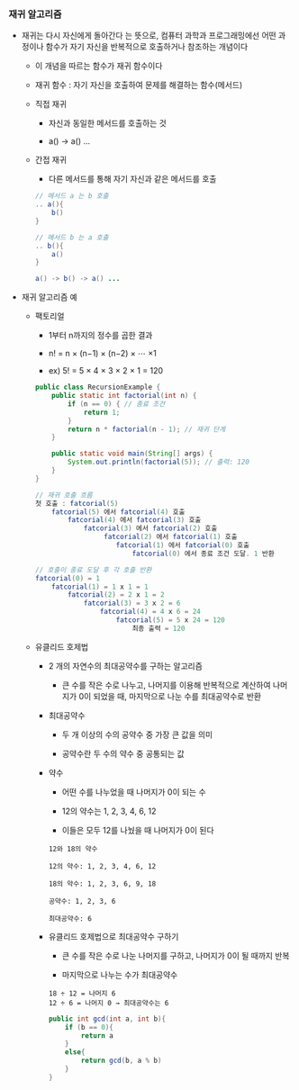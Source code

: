 ### 재귀 알고리즘

* 재귀는 다시 자신에게 돌아간다 는 뜻으로, 컴퓨터 과학과 프로그래밍에선 어떤 과정이나 함수가 자기 자신을 반복적으로 호출하거나 참조하는 개념이다

    - 이 개념을 따르는 함수가 재귀 함수이다

    - 재귀 함수 : 자기 자신을 호출하여 문제를 해결하는 함수(메서드)

    - 직접 재귀

        - 자신과 동일한 메서드를 호출하는 것

        - a() -> a() ...

    - 간접 재귀

        - 다른 메서드를 통해 자기 자신과 같은 메서드를 호출

        ```java
        // 메서드 a 는 b 호출
        .. a(){
            b()
        }

        // 메서드 b 는 a 호출
        .. b(){
            a()
        }

        a() -> b() -> a() ...
        ```

* 재귀 알고리즘 예

    - 팩토리얼

        - 1부터 n까지의 정수를 곱한 결과

        - n! = n × (n−1) × (n−2) × ⋯ ×1

        - ex) 5! = 5 × 4 × 3 × 2 × 1 = 120

        ```java
        public class RecursionExample {
            public static int factorial(int n) {
                if (n == 0) { // 종료 조건
                    return 1;
                }
                return n * factorial(n - 1); // 재귀 단계
            }

            public static void main(String[] args) {
                System.out.println(factorial(5)); // 출력: 120
            }
        }

        // 재귀 호출 흐름
        첫 호출 : fatcorial(5)
            fatcorial(5) 에서 fatcorial(4) 호출
                fatcorial(4) 에서 fatcorial(3) 호출
                    fatcorial(3) 에서 fatcorial(2) 호출
                         fatcorial(2) 에서 fatcorial(1) 호출
                            fatcorial(1) 에서 fatcorial(0) 호출
                                fatcorial(0) 에서 종료 조건 도달. 1 반환
        
        // 호출이 종료 도달 후 각 호출 반환
        fatcorial(0) = 1
            fatcorial(1) = 1 x 1 = 1
                fatcorial(2) = 2 x 1 = 2
                    fatcorial(3) = 3 x 2 = 6
                        fatcorial(4) = 4 x 6 = 24
                            fatcorial(5) = 5 x 24 = 120
                                최종 출력 = 120
        ```

    - 유클리드 호제법

        - 2 개의 자연수의 최대공약수를 구하는 알고리즘

            - 큰 수를 작은 수로 나누고, 나머지를 이용해 반복적으로 계산하여 나머지가 0이 되었을 때, 마지막으로 나눈 수를 최대공약수로 반환

        - 최대공약수

            - 두 개 이상의 수의 공약수 중 가장 큰 값을 의미

            - 공약수란 두 수의 약수 중 공통되는 값

        - 약수

            - 어떤 수를 나누었을 때 나머지가 0이 되는 수

            - 12의 약수는 1, 2, 3, 4, 6, 12

            - 이들은 모두 12를 나눴을 때 나머지가 0이 된다

            ```
            12와 18의 약수

            12의 약수: 1, 2, 3, 4, 6, 12

            18의 약수: 1, 2, 3, 6, 9, 18

            공약수: 1, 2, 3, 6

            최대공약수: 6
            ```

        - 유클리드 호제법으로 최대공약수 구하기

            - 큰 수를 작은 수로 나눈 나머지를 구하고, 나머지가 0이 될 때까지 반복

            - 마지막으로 나누는 수가 최대공약수

            ```
            18 ÷ 12 = 나머지 6
            12 ÷ 6 = 나머지 0 → 최대공약수는 6
            ```

            ```java
            public int gcd(int a, int b){
                if (b == 0){ 
                    return a
                }
                else{
                    return gcd(b, a % b)
                }
            }
            ```
